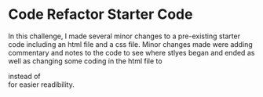 # Code Refactor Starter Code

In this challenge, I made several minor changes to a pre-existing starter code including an html file and a css file. Minor changes made were adding commentary and notes to the code to see where stlyes began and ended as well as changing some coding in the html file to <section> instead of <div> for easier readibility. 